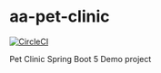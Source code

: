 # aa-pet-clinic

[![CircleCI](https://circleci.com/gh/arpitagarwal78/aa-pet-clinic/tree/main.svg?style=svg)](https://circleci.com/gh/arpitagarwal78/aa-pet-clinic/tree/main)

Pet Clinic Spring Boot 5 Demo project
